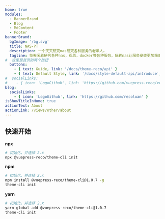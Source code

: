 ```yaml
---
home: true
modules:
  - BannerBrand
  - Blog
  - MdContent
  - Footer
bannerBrand:
  bgImage: '/bg.svg'
  title: NAS-PT
  description: 一个天天研究nas研究各种服务的老年人。
  tagline: 每天闲着研究各种nas，观影，docker等各种服务，玩转nas让服务安装更加简单
#  这里是首页的两个按钮
  buttons:
    - { text: Guide, link: '/docs/theme-reco/api' }
    - { text: Default Style, link: '/docs/style-default-api/introduce', type: 'plain' }
#  socialLinks:
#    - { icon: 'LogoGithub', link: 'https://github.com/vuepress-reco/vuepress-theme-reco' }
blog:
  socialLinks:
    - { icon: 'LogoGithub', link: 'https://github.com/recoluan' }
isShowTitleInHome: true
actionText: About
actionLink: /views/other/about
---
```


## 快速开始

**npx**

```bash
# 初始化，并选择 2.x
npx @vuepress-reco/theme-cli init
```

**npm**

```bash
# 初始化，并选择 2.x
npm install @vuepress-reco/theme-cli@1.0.7 -g
theme-cli init
```

**yarn**

```bash
# 初始化，并选择 2.x
yarn global add @vuepress-reco/theme-cli@1.0.7
theme-cli init
```
